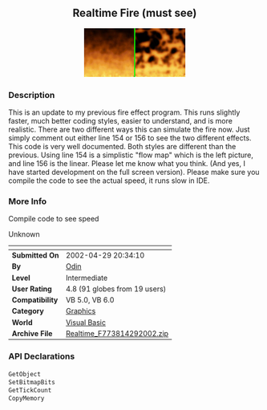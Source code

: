 ﻿<div align="center">

## Realtime Fire \(must see\)

<img src="PIC20024292043261908.jpg">
</div>

### Description

This is an update to my previous fire effect program. This runs slightly faster, much better coding styles, easier to understand, and is more realistic. There are two different ways this can simulate the fire now. Just simply comment out either line 154 or 156 to see the two different effects. This code is very well documented. Both styles are different than the previous. Using line 154 is a simplistic "flow map" which is the left picture, and line 156 is the linear. Please let me know what you think. (And yes, I have started development on the full screen version). Please make sure you compile the code to see the actual speed, it runs slow in IDE.
 
### More Info
 
Compile code to see speed

Unknown


<span>             |<span>
---                |---
**Submitted On**   |2002-04-29 20:34:10
**By**             |[Odin](https://github.com/Planet-Source-Code/PSCIndex/blob/master/ByAuthor/odin.md)
**Level**          |Intermediate
**User Rating**    |4.8 (91 globes from 19 users)
**Compatibility**  |VB 5\.0, VB 6\.0
**Category**       |[Graphics](https://github.com/Planet-Source-Code/PSCIndex/blob/master/ByCategory/graphics__1-46.md)
**World**          |[Visual Basic](https://github.com/Planet-Source-Code/PSCIndex/blob/master/ByWorld/visual-basic.md)
**Archive File**   |[Realtime\_F773814292002\.zip](https://github.com/Planet-Source-Code/odin-realtime-fire-must-see__1-34233/archive/master.zip)

### API Declarations

```
GetObject
SetBitmapBits
GetTickCount
CopyMemory
```





